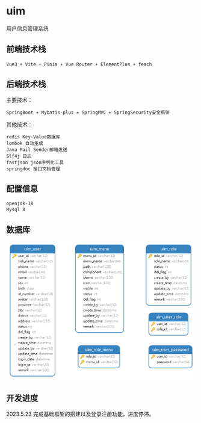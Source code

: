 # uim

用户信息管理系统

## 前端技术栈

    Vue3 + Vite + Pinia + Vue Router + ElementPlus + feach

## 后端技术栈
主要技术：

    SpringBoot + Mybatis-plus + SpringMVC + SpringSecurity安全框架

其他技术：

    redis Key-Value数据库
    lombok 自动生成
    Java Mail Sender邮箱发送
    Slf4j 日志
    fastjson json序列化工具
    springdoc 接口文档管理

## 配置信息

    openjdk-18
    Mysql 8

## 数据库

![数据库图片](documents/images/%E6%95%B0%E6%8D%AE%E5%BA%93.png)

## 开发进度

2023.5.23 完成基础框架的搭建以及登录注册功能，进度停滞。